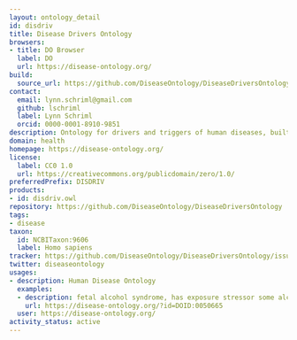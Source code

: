 ```yaml
---
layout: ontology_detail
id: disdriv
title: Disease Drivers Ontology
browsers:
- title: DO Browser
  label: DO
  url: https://disease-ontology.org/
build:
  source_url: https://github.com/DiseaseOntology/DiseaseDriversOntology/tree/main/src/ontology/disdriv.owl
contact:
  email: lynn.schriml@gmail.com
  github: lschriml
  label: Lynn Schriml
  orcid: 0000-0001-8910-9851
description: Ontology for drivers and triggers of human diseases, built to classify ExO ontology exposure stressors. An application ontology. Built in collaboration with EnvO, ExO, ECTO and ChEBI.
domain: health
homepage: https://disease-ontology.org/
license:
  label: CC0 1.0
  url: https://creativecommons.org/publicdomain/zero/1.0/
preferredPrefix: DISDRIV
products:
- id: disdriv.owl
repository: https://github.com/DiseaseOntology/DiseaseDriversOntology
tags:
- disease
taxon:
  id: NCBITaxon:9606
  label: Homo sapiens
tracker: https://github.com/DiseaseOntology/DiseaseDriversOntology/issues
twitter: diseaseontology
usages:
- description: Human Disease Ontology
  examples:
  - description: fetal alcohol syndrome, has exposure stressor some alcohol
    url: https://disease-ontology.org/?id=DOID:0050665
  user: https://disease-ontology.org/
activity_status: active
---
```

